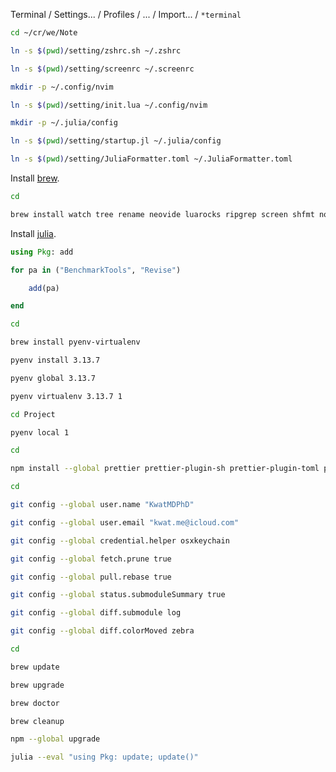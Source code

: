 Terminal / Settings... / Profiles / ... / Import... / `*terminal`

```bash
cd ~/cr/we/Note

ln -s $(pwd)/setting/zshrc.sh ~/.zshrc

ln -s $(pwd)/setting/screenrc ~/.screenrc

mkdir -p ~/.config/nvim

ln -s $(pwd)/setting/init.lua ~/.config/nvim

mkdir -p ~/.julia/config

ln -s $(pwd)/setting/startup.jl ~/.julia/config

ln -s $(pwd)/setting/JuliaFormatter.toml ~/.JuliaFormatter.toml
```

Install [brew](https://brew.sh).

```bash
cd

brew install watch tree rename neovide luarocks ripgrep screen shfmt node yarn exiftool imagemagick
```

Install [julia](https://julialang.org/install).

```julia
using Pkg: add

for pa in ("BenchmarkTools", "Revise")

    add(pa)

end
```

```bash
cd

brew install pyenv-virtualenv

pyenv install 3.13.7

pyenv global 3.13.7
```

```bash
pyenv virtualenv 3.13.7 1

cd Project

pyenv local 1
```

```bash
cd

npm install --global prettier prettier-plugin-sh prettier-plugin-toml prettier-plugin-tailwindcss @prettier/plugin-lua
```

```bash
cd

git config --global user.name "KwatMDPhD"

git config --global user.email "kwat.me@icloud.com"

git config --global credential.helper osxkeychain

git config --global fetch.prune true

git config --global pull.rebase true

git config --global status.submoduleSummary true

git config --global diff.submodule log

git config --global diff.colorMoved zebra
```

```bash
cd

brew update

brew upgrade

brew doctor

brew cleanup

npm --global upgrade

julia --eval "using Pkg: update; update()"
```

